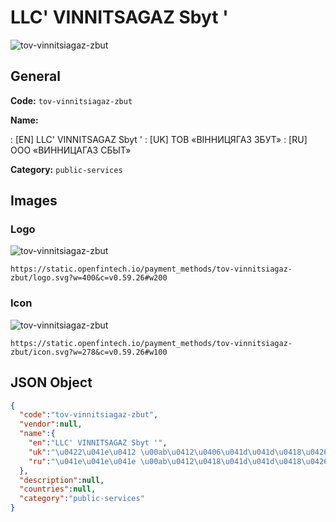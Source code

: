 
# LLC' VINNITSAGAZ Sbyt ' 
![tov-vinnitsiagaz-zbut](https://static.openfintech.io/payment_methods/tov-vinnitsiagaz-zbut/logo.svg?w=400&c=v0.59.26#w200)  

## General 
**Code:** `tov-vinnitsiagaz-zbut` 
 
**Name:** 
 
:	[EN] LLC' VINNITSAGAZ Sbyt ' 
:	[UK] ТОВ «ВІННИЦЯГАЗ ЗБУТ» 
:	[RU] ООО «ВИННИЦАГАЗ СБЫТ» 
 
**Category:** `public-services` 
 

## Images 

### Logo 
![tov-vinnitsiagaz-zbut](https://static.openfintech.io/payment_methods/tov-vinnitsiagaz-zbut/logo.svg?w=400&c=v0.59.26#w200)  

```
https://static.openfintech.io/payment_methods/tov-vinnitsiagaz-zbut/logo.svg?w=400&c=v0.59.26#w200
```  

### Icon 
![tov-vinnitsiagaz-zbut](https://static.openfintech.io/payment_methods/tov-vinnitsiagaz-zbut/icon.svg?w=278&c=v0.59.26#w100)  

```
https://static.openfintech.io/payment_methods/tov-vinnitsiagaz-zbut/icon.svg?w=278&c=v0.59.26#w100
```  

## JSON Object 

```json
{
  "code":"tov-vinnitsiagaz-zbut",
  "vendor":null,
  "name":{
    "en":"LLC' VINNITSAGAZ Sbyt '",
    "uk":"\u0422\u041e\u0412 \u00ab\u0412\u0406\u041d\u041d\u0418\u0426\u042f\u0413\u0410\u0417 \u0417\u0411\u0423\u0422\u00bb",
    "ru":"\u041e\u041e\u041e \u00ab\u0412\u0418\u041d\u041d\u0418\u0426\u0410\u0413\u0410\u0417 \u0421\u0411\u042b\u0422\u00bb"
  },
  "description":null,
  "countries":null,
  "category":"public-services"
}
```  

